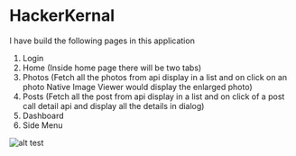 # HackerKernal

I have build the following pages in this application
1) Login
2) Home (Inside home page there will be two tabs)
3) Photos (Fetch all the photos from api display in a list and on click on an photo Native Image Viewer would display the enlarged photo)
4) Posts (Fetch all the post from api display in a list and on click of a post call detail api and display all the details in dialog)
5) Dashboard
6) Side Menu

![alt test](https://github.com/pavankalyanjonnadula/HackerKernal/blob/master/Screen%20Recording%202020-05-15%20at%206.58.06%20PM%20(1).gif)
